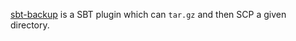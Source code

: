 [sbt-backup](http://github.com/Sensatus/sbt-backup) is a SBT plugin which can `tar.gz` and then SCP a given directory.
